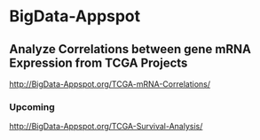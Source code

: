 # BigData-Appspot

## Analyze Correlations between gene mRNA Expression from TCGA Projects
http://BigData-Appspot.org/TCGA-mRNA-Correlations/


### Upcoming
http://BigData-Appspot.org/TCGA-Survival-Analysis/
